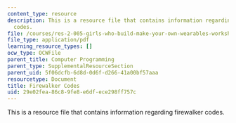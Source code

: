 ```yaml
---
content_type: resource
description: This is a resource file that contains information regarding firewalker
  codes.
file: /courses/res-2-005-girls-who-build-make-your-own-wearables-workshop-spring-2015/29e02fea86c89fe8e6dfece298ff757c_MITRES_2_005S15_Fire.pdf
file_type: application/pdf
learning_resource_types: []
ocw_type: OCWFile
parent_title: Computer Programming
parent_type: SupplementalResourceSection
parent_uid: 5f06dcfb-6d8d-0d6f-d266-41a00bf57aaa
resourcetype: Document
title: Firewalker Codes
uid: 29e02fea-86c8-9fe8-e6df-ece298ff757c
---
```

This is a resource file that contains information regarding firewalker codes.


